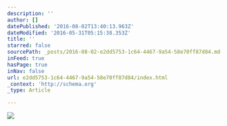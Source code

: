 ```yaml
---
description: ''
author: []
datePublished: '2016-08-02T13:40:13.963Z'
dateModified: '2016-05-31T05:15:38.353Z'
title: ''
starred: false
sourcePath: _posts/2016-08-02-e2dd5753-1c64-4467-9a54-58e70ff87d84.md
inFeed: true
hasPage: true
inNav: false
url: e2dd5753-1c64-4467-9a54-58e70ff87d84/index.html
_context: 'http://schema.org'
_type: Article

---
```

![](https://the-grid-user-content.s3-us-west-2.amazonaws.com/8b82428b-a383-4f87-9a86-b2e7e8f077f3.jpg)